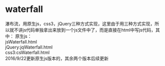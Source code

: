 # waterfall
瀑布流，用原生js，css3，jQuery三种方式实现，这里由于用三种方式实现，所以就不讲js代码单独拿出来放到一个js文件中了，而是直接在html中写js代码，其中：
原生js：                                                                                                                                     
jsWaterfall.html                                                                                                                                                                                                                                                
jQuery:jqWaterfall.html                                                                                                                          
css3:csWaterfall.html                                                                                                                              
2016/9/22更新原生js版本的，其余两个版本后续更新
